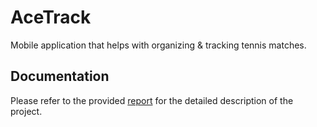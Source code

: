 # AceTrack
Mobile application that helps with organizing &amp; tracking tennis matches.

## Documentation
Please refer to the provided [report](https://github.com/Rimberse/AceTrack/blob/776b684fcdf7f09fc92ea93f1d447a7463ee6ca8/Project%20report.pdf) for the detailed description of the project.
